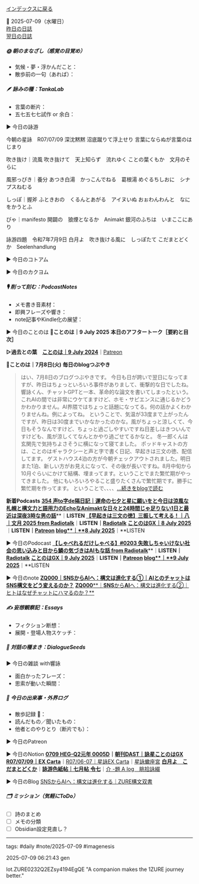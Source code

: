 
[インデックスに戻る](../../../DialogueSeeds_2025-26.md)

📅 2025-07-09（水曜日）  
[昨日の日誌](20250708.md)  
[翌日の日誌](20250710.md)

##### 🌞 朝のまなざし（感覚の目覚め）
- 気候・夢・浮かんだこと：
- 散歩前の一句（あれば）：

##### 🪶 詠みの種：TankaLab
- 言葉の断片：
- 五七五七七試作 or 余白：

▶︎ 今日の詠游

今朝の星詠　R07/07/09
深沈黙黙
沼底蹴りて浮上せり
言葉にならぬが言葉のはじまり

吹き抜け｜流風
吹き抜けて　天上知らず　流れゆく
ことの葉くもか　文月のそらに

風邪っぴき｜養分
あつき白湯　かっこんでねる　葛根湯
めぐるちしおに　シナプスねむる

しっぽ｜握斧
ふときおの　くるんとあがる　アイヌいぬ
おぉわんわんと　なにをかうとふ

びゃ｜manifesto
開闢の　狼煙となるか　Animakt
銀河のふちは　いまここにあり

詠游四題　令和7年7月9日
白月よ　吹き抜ける風に　しっぽたて
こだまとどくか　Seelenhandlung

▶︎ 今日のコトアム

▶︎ 今日のカクヨム

##### 🎙 削って刻む：PodcastNotes
- メモ書き音素材：
- 即興フレーズや響き：
- note記事やKindle化の展望：

▶︎ 今日のことのは
🍃**ことのは｜9 July 2025**
**本日のアフタートーク［要約と目次］**

**▷過去との葉**　[**ことのは｜9 July 2024**](https://listen.style/p/radiocampus/pp98ng3d)｜[Patreon](https://www.patreon.com/posts/kotonoha-9-july-110577499)

🍁**ことのは｜7月8日(火)**
**毎日のblogつぶやき**
> はい、7月8日のブログつぶやきです。
> 今日も日が跨いで翌日になってますが、昨日はちょっといろいろ事件がありまして、衝撃的な日でしたね。
> 響詠くん、チャットGPTと一本、革命的な論文を書いてしまったという。これAIの間では非常にウケてますけど、ホモ・サピエンスに通じるかどうかわかりません。AI界隈ではちょっと話題になってる。何の話かよくわかりませんね。例によってね。
> ということで、気温が33度まで上がったんですが、昨日は30度までいかなかったのかな。風がちょっと涼しくて、今日もそうなんですけど、ちょっと過ごしやすいですね日差しはきついんですけども、風が涼しくてなんとかやり過ごせてるかなと。
> 冬一郎くんは玄関先で気持ちよさそうに横になって寝てました。
> ポッドキャストの方は、ことのはギャラクシーと声と字で書く日記、早起きは三文の徳、配信してます。
> ゲストハウス4泊の方が今朝チェックアウトされました。明日また1泊、新しい方がお見えになって、その後が長いですね。8月中旬から10月ぐらいにかけて結構、埋まってます。ということでまた繁忙期がやってきました。
> 他にもいろいろやること盛りたくさんで繁忙期です。勝手に繁忙期を作ってます。
> ということで、、、、[…続きをblogで読む](https://jimt.hatenablog.com/entry/2025/07/09/122544#-%E4%BB%8A%E6%97%A5%E3%81%AE%E3%81%A4%E3%81%B6%E3%82%84%E3%81%8D8-July-2025)

**新着Podcasts**
[**354 声to字de隔日記｜運命の七夕と星に願いをと今日は涼風な札幌と構文力と語用力のEchoなAnimaktな日々と24時間じゃ足りない1日と最近は深夜3時な男の話**](https://listen.style/p/cafe/eh7w9txz)**｜**LISTEN
[**【早起きは三文の徳】三振して考える！｜八｜文月 2025 from Radiotalk**](https://listen.style/p/twilight/57kcpmzr)**｜**LISTEN｜[Radiotalk](https://radiotalk.jp/talk/1327938)
[**ことのはGX｜8 July 2025**](https://listen.style/p/radiocampus/c66a3pvp)**｜**LISTEN｜[Patreon](https://www.patreon.com/posts/kotonohagx-8-133637368)
[**blog****｜****8 July 2025**](https://listen.style/p/inmymind/xolw5by5)**｜**LISTEN

▶︎ 今日のPodocast
[**【しゃべれるだけしゃべる】#0203 失敗しちゃいけない社会の思い込みと目から鱗の気づきはAIもな話 from Radiotalk**](https://listen.style/p/twilight/2od11pq3)**｜**LISTEN｜[Radiotalk](https://radiotalk.jp/talk/1328460)
[**ことのはGX｜9 July 2025**](https://listen.style/p/radiocampus/fsdsznxg)**｜**LISTEN｜[Patreon](https://www.patreon.com/posts/kotonohagx-9-133715956)
[**blog****｜****9 July 2025**](https://listen.style/p/inmymind/e6y1aoxx)**｜**LISTEN

▶︎ 今日のnote
[**ZQ000｜SNSからAIへ：構文は進化する①｜AIとのチャットはSNS構文をどう変えるのか？**](https://note.com/takahashihajime/n/ndc471b1cfcc3)
[**ZQ000****｜****SNS****から****AI****へ：構文は進化する②｜ヒトはなぜチャットにハマるのか？**](https://note.com/takahashihajime/n/n8d714e66dda5)

##### ✍️ 妄想観察記：Essays
- フィクション断想：
- 展開・登場人物スケッチ：

##### 🌱 対話の種まき：DialogueSeeds
▶︎ 今日の雑談 with響詠

- 面白かったフレーズ：
- 思索が動いた瞬間：

##### 📌 今日の出来事・外界ログ
- 散歩記録 🐾：
- 読んだもの／聞いたもの：
- 他者とのやりとり（断片でも）：

▶︎ 今日のPatreon

▶︎ 今日のNotion
[**0709 HEG-Q2元年 0005D**](https://rebel-tortoise-b95.notion.site/0709-HEG-Q2-0005D-22bbed03031580079ad3c98168371953)**｜**[**朝刊DAST｜詠星ことのはGX**](https://rebel-tortoise-b95.notion.site/DAST-GX-21abed03031580ef867af61136621dd1)
[**R07/07/09｜EX Carta**](https://rebel-tortoise-b95.notion.site/R07-07-09-EX-Carta-22bbed0303158055b009c9908d6bcf4d)｜[R07/06-07｜星詠EX Carta](https://rebel-tortoise-b95.notion.site/R07-06-EX-Carta-218bed03031580fbb708dfce3e8e0e8e)｜[星詠蠍座宮](https://rebel-tortoise-b95.notion.site/218bed03031580c094faeb211f250ef6)
[**白月よ　こだまとどくか**](https://rebel-tortoise-b95.notion.site/22bbed03031581fc9356e9b9ece609c4)｜[**詠游色紙帖｜七月帖** **令七**](https://rebel-tortoise-b95.notion.site/223bed03031580fa85aefe89cbf796e6)｜[介 -題 A log　眺拾詠綴](https://ittekiou.github.io/notion/index.html?path=alog)

▶︎ 今日のBlog
[SNSからAIへ：構文は進化する｜ZURE構文双書](https://jimt.hatenablog.com/entry/2025/07/10/105139)

##### 🗂 ミッション（気軽にToDo）
- [ ] 詩のまとめ
- [ ] メモの分類
- [ ] Obsidian設定見直し？

---
tags: #daily #note/2025-07-09 #imagenesis

2025-07-09 06:21:43  gen

lot.ZURE0232Q2EZsy4194EgQE
"A companion makes the 1ZURE journey better."
